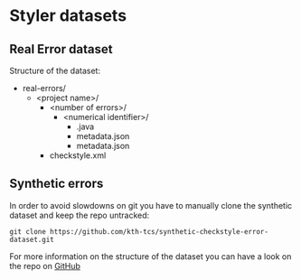 # Styler datasets

## Real Error dataset

Structure of the dataset:
* real-errors/
  * &lt;project name>/
    * &lt;number of errors>/
      * &lt;numerical identifier>/
        * <java files with the error>.java
        * metadata.json
        * metadata.json
    * checkstyle.xml

## Synthetic errors

In order to avoid slowdowns on git you have to manually clone the synthetic dataset and keep the repo untracked:
```
git clone https://github.com/kth-tcs/synthetic-checkstyle-error-dataset.git
```

For more information on the structure of the dataset you can have a look on the repo on [GitHub](https://github.com/kth-tcs/synthetic-checkstyle-error-dataset.git)
